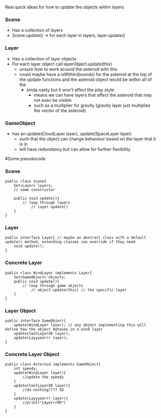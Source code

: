 Real quick ideas for how to update the objects within layers

### Scene
- Has a collection of layers
- Scene.update() -> for each layer in layers, layer.update()

### Layer
- Has a collection of layer objects
- For each layer object call layerObject.update(this)
	- unsure how to work around the asteroid with this
	- could maybe have a isWithin(bounds) for the asteroid at the top of the update functions and the asteroid object would be within all of the 
		- kinda nasty but it won't affect the play style 
			- means we can have layers that affect the asteroid that may not even be visible
			- such as a multiplier for gravity (gravity layer just multiplies the vector of the asteroid)

### GameObject
- has an update(CloudLayer layer), update(SpaceLayer layer)
	- such that the object can change behaviour based on the layer that it is in
	- will have redundancy but can allow for further flexibility
	
	
#Some pseudocode
### Scene
	
```
public class Scene{
    Set<Layer> layers;
    // some constructor
    
    public void update(){
        // loop through layers
            // layer.update()
    }
}

```
	
### Layer
	
```
public interface Layer{ // maybe an abstract class with a default update() method, extending classes can override if they need
    void update();
}

```
	
	
### Concrete Layer
	
```
public class WindLayer implements Layer{
    Set<GameObject> objects;
    public void update(){
        // loop through game objects
            // object.update(this) // the specific layer
    }
}

```


### Layer Object
	
```
public interface GameObject{
    update(WindLayer layer); // any object implementing this will define how the object behaves in a wind layer
    update(CoolLayerXD layer);
    update(Layyyeerrr layer);
}

```

### Concrete Layer Object
	
```
public class Asteroid implements GameObject{
    int speedy;
    update(WindLayer layer){
        //update the speedy
    }
    update(CoolLayerXD layer){
        //do nothing???? XD
    }
    update(Layyyeerrr layer){
        //print("LAyerrrRR")
    }
}

```

